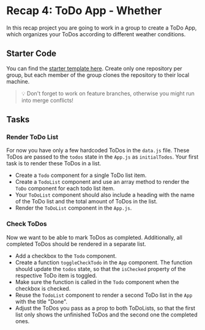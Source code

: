 # Recap 4: ToDo App - Whether

In this recap project you are going to work in a group to create a ToDo App, which organizes your ToDos according to different weather conditions.

## Starter Code

You can find the
[starter template here](https://github.com/ahohnsen/whether-template).
Create only one repository per group, but each member of the group clones the repository to their local machine.

> 💡 Don't forget to work on feature branches, otherwise you might run into merge conflicts!

## Tasks

### Render ToDo List

For now you have only a few hardcoded ToDos in the `data.js` file. These ToDos are passed to the `todos` state in the `App.js` as `initialTodos`. Your first task is to render these ToDos in a list.

- Create a `Todo` component for a single ToDo list item.
- Create a `TodoList` component and use an array method to render the `ToDo` component for each todo list item.
- Your `ToDoList` component should also include a heading with the name of the ToDo list and the total amount of ToDos in the list.
- Render the `ToDoList` component in the `App.js`.

### Check ToDos

Now we want to be able to mark ToDos as completed. Additionally, all completed ToDos should be rendered in a separate list.

- Add a checkbox to the `Todo` component.
- Create a function `toggleCheckTodo` in the `App` component. The function should update the `todos` state, so that the `isChecked` property of the respective ToDo item is toggled.
- Make sure the function is called in the `Todo` component when the checkbox is checked.
- Reuse the `TodoList` component to render a second ToDo list in the `App` with the title "Done".
- Adjust the ToDos you pass as a prop to both ToDoLists, so that the first list only shows the unfinished ToDos and the second one the completed ones.
